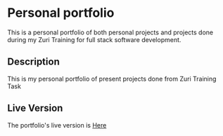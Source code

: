 # Personal portfolio
This is a personal portfolio of both personal projects and projects done during my Zuri Training for full stack software development.

## Description
This is my personal portfolio of present projects done from Zuri Training Task 

## Live Version
The portfolio's live version is [Here](https://arthurbazz.github.io/personal-portfolio/index.html)
